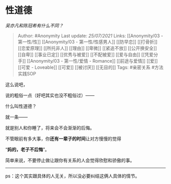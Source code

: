 # 性道德
*吴亦凡和陈冠希有什么不同？*

> Author: #Anonymity 
Last update: *25/07/2021* 
Links: [[Anonymity/03 - 第一性/性]] [[Anonymity/03 - 第一性/性感男人]] [[防早恋]] [[打骨折]] [[恋爱原理]] [[所托非人]] [[理由]] [[卑微]] [[紧追不放]] [[公开换安全]] [[自卑]] [[事业已定]] [[优秀与被爱]] [[不配被爱]] [[爱与自由]] [[凭爱分手]] [[Anonymity/03 - 第一性/爱情 - Romance]] [[前途与爱情]] [[爱]] [[可爱 - Loveable]] [[可爱]] [[被讨厌]] [[无目的]]
Tags: #亲密关系 #方法实践SOP  



这么说吧，

说的粗俗一点（好吧其实也没不粗俗过）——

什么叫性道德？

就一条——

就是别人和你睡了，将来会不会渐渐的后悔。

  

不管眼前有多大事，你**还有一辈子的时间**让对方慢慢的觉得

“**妈的，老子不后悔**”。

  

简单来说，不要停止做让跟你有关系的人会觉得欣慰和骄傲的事。

  

---

  

ps：这个其实跟具体的人无关，所以没必要纠结这俩人具体的情节。


